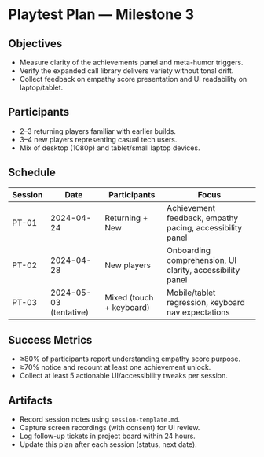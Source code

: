 # Playtest Plan — Milestone 3

## Objectives
- Measure clarity of the achievements panel and meta-humor triggers.
- Verify the expanded call library delivers variety without tonal drift.
- Collect feedback on empathy score presentation and UI readability on laptop/tablet.

## Participants
- 2–3 returning players familiar with earlier builds.
- 3–4 new players representing casual tech users.
- Mix of desktop (1080p) and tablet/small laptop devices.

## Schedule
| Session | Date | Participants | Focus |
|---------|------|--------------|-------|
| PT-01   | 2024-04-24 | Returning + New | Achievement feedback, empathy pacing, accessibility panel |
| PT-02   | 2024-04-28 | New players | Onboarding comprehension, UI clarity, accessibility panel |
| PT-03   | 2024-05-03 (tentative) | Mixed (touch + keyboard) | Mobile/tablet regression, keyboard nav expectations |

## Success Metrics
- ≥80% of participants report understanding empathy score purpose.
- ≥70% notice and recount at least one achievement unlock.
- Collect at least 5 actionable UI/accessibility tweaks per session.

## Artifacts
- Record session notes using `session-template.md`.
- Capture screen recordings (with consent) for UI review.
- Log follow-up tickets in project board within 24 hours.
- Update this plan after each session (status, next date).
